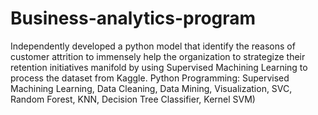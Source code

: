 # Business-analytics-program
Independently developed a python model that identify the reasons of customer attrition to immensely help the organization to strategize their retention initiatives manifold by using Supervised Machining Learning to process the dataset from Kaggle.
Python Programming: Supervised Machining Learning, Data Cleaning, Data Mining, Visualization, SVC, Random Forest, KNN, Decision Tree Classifier, Kernel SVM)
